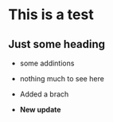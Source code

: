 # This is a test

## Just some heading

- some addintions
- nothing much to see here

- Added a brach

- **New update**
